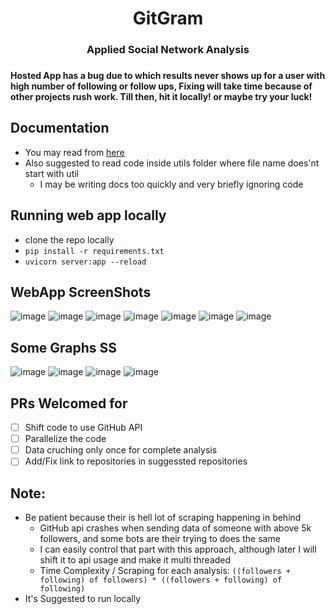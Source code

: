 <h1 align="center">GitGram</h1>
<h3 align="center">Applied Social Network Analysis<h3>

#### Hosted App has a bug due to which results never shows up for a user with high number of following or follow ups, Fixing will take time because of other projects rush work. Till then, hit it locally! or maybe try your luck!


## Documentation
- You may read from [here](https://gitgram.herokuapp.com/documentation)
- Also suggested to read code inside utils folder where file name does'nt start with util
  - I may be writing docs too quickly and very briefly ignoring code
  
## Running web app locally
- clone the repo locally
- `pip install -r requirements.txt`
- `uvicorn server:app --reload`


## WebApp ScreenShots
![image](https://user-images.githubusercontent.com/41824020/97091109-e9c60780-1656-11eb-892a-658770664f8a.png)
![image](https://user-images.githubusercontent.com/41824020/97091074-a4093f00-1656-11eb-8314-2364296fc729.png)
![image](https://user-images.githubusercontent.com/41824020/97091083-b4211e80-1656-11eb-9bc0-055d9779a4a3.png)
![image](https://user-images.githubusercontent.com/41824020/97091282-73c2a000-1658-11eb-87dc-c3ef2792ce14.png)
![image](https://user-images.githubusercontent.com/41824020/97091556-4971e200-165a-11eb-9791-a30828225bce.png)
![image](https://user-images.githubusercontent.com/41824020/97091671-1a0fa500-165b-11eb-9465-e9aae2eea97d.png)
![image](https://user-images.githubusercontent.com/41824020/97091737-b9cd3300-165b-11eb-9806-f0b8507fd4ff.png)

## Some Graphs SS
![image](https://user-images.githubusercontent.com/41824020/97091015-3e1cb780-1656-11eb-850b-db7eb22709dd.png)
![image](https://user-images.githubusercontent.com/41824020/97091020-4e349700-1656-11eb-99a4-18553482dcff.png)
![image](https://user-images.githubusercontent.com/41824020/97091048-7f14cc00-1656-11eb-873a-e3ad514a3cbb.png)
![image](https://user-images.githubusercontent.com/41824020/97091056-8cca5180-1656-11eb-81c2-63e946e59d09.png)

## PRs Welcomed for
- [ ] Shift code to use GitHub API
- [ ] Parallelize the code
- [ ] Data cruching only once for complete analysis
- [ ] Add/Fix link to repositories in suggessted repositories

## Note:
- Be patient because their is hell lot of scraping happening in behind
  - GitHub api crashes when sending data of someone with above 5k followers, and some bots are their trying to does the same
  - I can easily control that part with this approach, although later I will shift it to api usage and make it multi threaded
  - Time Complexity / Scraping for each analysis: `((followers + following) of followers) * ((followers + following) of following)`
- It's Suggested to run locally

